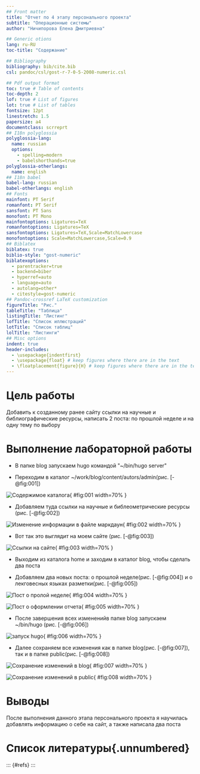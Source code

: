 ```yaml
---
## Front matter
title: "Отчет по 4 этапу персонального проекта"
subtitle: "Операционные системы"
author: "Ничипорова Елена Дмитриевна"

## Generic otions
lang: ru-RU
toc-title: "Содержание"

## Bibliography
bibliography: bib/cite.bib
csl: pandoc/csl/gost-r-7-0-5-2008-numeric.csl

## Pdf output format
toc: true # Table of contents
toc-depth: 2
lof: true # List of figures
lot: true # List of tables
fontsize: 12pt
linestretch: 1.5
papersize: a4
documentclass: scrreprt
## I18n polyglossia
polyglossia-lang:
  name: russian
  options:
	- spelling=modern
	- babelshorthands=true
polyglossia-otherlangs:
  name: english
## I18n babel
babel-lang: russian
babel-otherlangs: english
## Fonts
mainfont: PT Serif
romanfont: PT Serif
sansfont: PT Sans
monofont: PT Mono
mainfontoptions: Ligatures=TeX
romanfontoptions: Ligatures=TeX
sansfontoptions: Ligatures=TeX,Scale=MatchLowercase
monofontoptions: Scale=MatchLowercase,Scale=0.9
## Biblatex
biblatex: true
biblio-style: "gost-numeric"
biblatexoptions:
  - parentracker=true
  - backend=biber
  - hyperref=auto
  - language=auto
  - autolang=other*
  - citestyle=gost-numeric
## Pandoc-crossref LaTeX customization
figureTitle: "Рис."
tableTitle: "Таблица"
listingTitle: "Листинг"
lofTitle: "Список иллюстраций"
lotTitle: "Список таблиц"
lolTitle: "Листинги"
## Misc options
indent: true
header-includes:
  - \usepackage{indentfirst}
  - \usepackage{float} # keep figures where there are in the text
  - \floatplacement{figure}{H} # keep figures where there are in the text
---
```


# Цель работы

Добавить к созданному ранее сайту ссылки на научные и библиографические ресурсы, написать 2 поста: по прошлой неделе и на одну тему по выбору


# Выполнение лабораторной работы

- В папке blog запускаем hugo командой "~/bin/hugo server"

- Переходим в каталог ~/work/blog/content/autors/admin(рис. [-@fig:001])

![Содержимое каталога](image/1.png){ #fig:001 width=70% }

- Добавляем туда ссылки на научные и библеометрические ресурсы (рис. [-@fig:002])

![Изменение информации в файле маркдаун](image/2.png){ #fig:002 width=70% }

- Вот так это выглядит на моем сайте (рис. [-@fig:003])

![Ссылки на сайте](image/3.png){ #fig:003 width=70% }

- Выходим из каталога home и заходим в каталог blog, чтобы сделать два поста

- Добавляем два новых поста: о прошлой неделе(рис. [-@fig:004]) и о лекговесных языках разметки(рис. [-@fig:005])

![Пост о пролой неделе ](image/4.png){ #fig:004 width=70% }

![Пост о оформлении отчета ](image/5.png){ #fig:005 width=70% }

- После завершения всех измененийв папке blog запускаем ~/bin/hugo (рис. [-@fig:006])

![запуск hugo](image/6.png){ #fig:006 width=70% }

- Далее сохраняем все изменения как в папке blog(рис. [-@fig:007]), так и в папке public(рис. [-@fig:008])

![Сохранение изменений в blog](image/7.png){ #fig:007 width=70% }

![Сохранение изменений в public](image/8.png){ #fig:008 width=70% }



# Выводы

После выполнения данного этапа персонального проекта я научилась добавлять информацию о себе на сайт, а также написала два поста

# Список литературы{.unnumbered}

::: {#refs}
:::
